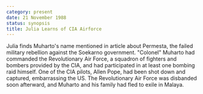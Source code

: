 ```yaml
---
category: present
date: 21 November 1988
status: synopsis
title: Julia Learns of CIA Airforce
---
```



Julia finds Muharto's name mentioned in article
about Permesta, the failed military rebellion against the Soekarno government. "Colonel" Muharto had commanded the Revolutionary Air
Force, a squadron of fighters and bombers provided by the CIA, and had
participated in at least one bombing raid himself. One of the CIA
pilots, Allen Pope, had been shot down and captured, embarrassing the
US. The Revolutionary Air Force was disbanded soon afterward, and
Muharto and his family had fled to exile in Malaya.
